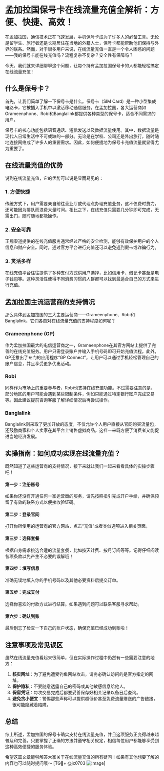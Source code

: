 # 孟加拉国保号卡在线流量充值全解析：方便、快捷、高效！

在孟加拉国，通信技术正在飞速发展，手机保号卡成为了许多人的必备工具。无论是留学生、旅行者还是长期居住在当地的外籍人士，保号卡都能帮助他们保持与外界的联系。然而，对于很多用户来说，在线流量充值一直是一个令人困惑的问题——我的保号卡能在线充值吗？流程复杂不复杂？安全性有保障吗？

今天，我们就来详细聊聊这个问题，让每个持有孟加拉国保号卡的人都能轻松搞定在线流量充值！

## 什么是保号卡？

首先，让我们简单了解一下保号卡是什么。保号卡（SIM Card）是一种小型集成电路卡，它被插入手机中以激活移动通信服务。在孟加拉国，各大运营商如Grameenphone、Robi和Banglalink都提供各种类型的保号卡，适合不同需求的用户。

保号卡的核心功能包括语音通话、短信发送以及数据流量使用。其中，数据流量是现代人日常生活中不可或缺的一部分。无论是在学校、公司还是外出旅行，随时随地连接网络成了许多人的重要需求。因此，如何便捷地为保号卡充值流量就显得尤为重要了。

## 在线流量充值的优势

说到在线流量充值，它的优势可以说是显而易见的：

### 1. 方便快捷
传统方式下，用户需要亲自前往营业厅或代理点办理充值业务，这不仅费时费力，还可能因为排队而浪费大量时间。相比之下，在线充值只需要几分钟即可完成，无需出门，随时随地都能操作。

### 2. 安全可靠
正规渠道提供的在线充值服务通常经过严格的安全检测，能够有效保护用户的个人信息和财产安全。同时，通过官方平台进行充值还可以避免遇到假卡或诈骗行为。

### 3. 灵活多样
在线充值平台往往提供了多种支付方式供用户选择，比如信用卡、借记卡甚至是电子钱包等。这种灵活性使得不同消费习惯的人群都可以找到最适合自己的方式来进行充值。

## 孟加拉国主流运营商的支持情况

那么具体到孟加拉国的三大主要运营商——Grameenphone、Robi和Banglalink，它们各自对在线流量充值的支持程度如何呢？

### Grameenphone (GP)
作为孟加拉国最大的电信运营商之一，Grameenphone在其官方网站上提供了完善的在线充值服务。用户只需登录账户并输入手机号码即可开始充值流程。此外，GP还推出了专门的应用程序“GP Connect”，让用户可以通过手机轻松管理自己的账户信息，并且享受更多优惠活动。

### Robi
同样作为市场上的重要参与者，Robi也支持在线充值功能。不过需要注意的是，部分地区的用户可能会遇到某些限制条件，例如只能通过特定银行账户完成交易等。因此建议提前咨询客服了解详细情况后再尝试操作。

### Banglalink
Banglalink则采取了更加开放的态度，不仅允许个人用户直接从官网购买流量包，还鼓励商家和个人卖家在其平台上销售虚拟商品。这样一来既方便了消费者又能促进当地经济发展。

## 实操指南：如何成功实现在线流量充值？

既然知道了这些运营商的支持情况，接下来就让我们一起来看看具体的实操步骤吧！

#### 第一步：注册账号
如果你还没有开通任何一家运营商的服务，请先按照指引完成开户手续，并确保预留了有效的联系方式以便接收验证码。

#### 第二步：登录官网
打开你所使用的运营商的官方网站，点击“充值”或者类似选项进入相关页面。

#### 第三步：选择套餐
根据自身需求挑选合适的流量套餐，比如按天计费、按月订阅等等。记得仔细阅读各项条款以免产生不必要的误解哦！

#### 第四步：填写信息
准确无误地填入你的手机号码以及其他必要资料后提交订单。

#### 第五步：完成支付
选择你喜欢的付款方式进行结算。如果遇到问题可以联系客服寻求帮助。

#### 第六步：确认到账
最后别忘了检查一下自己的账户状态，确保充值已经成功到账啦！

## 注意事项及常见误区

虽然在线流量充值看起来很简单，但在实际操作过程中仍然有一些需要注意的地方：

1. **核实网址**：为了避免遭受钓鱼网站攻击，请务必确认访问的是官方指定的网址。
2. **保护隐私**：不要随意透露自己的密码或其他敏感信息给他人。
3. **保留凭证**：每次交易完成后都要妥善保存好相关记录以备日后查询。
4. **避免贪小便宜**：警惕那些声称可以提供超低价甚至免费流量赠送的广告链接，很可能隐藏着陷阱。

## 总结

综上所述，孟加拉国的保号卡确实支持在线流量充值，并且这项服务正变得越来越普及和完善。只要掌握了正确的方法并遵守相关规定，相信每位用户都能够享受到这种高效便捷的服务体验。

希望这篇文章能够解答大家关于在线流量充值的所有疑问！如果有其他想要了解的内容也可以随时提问哦～ [TG💪+ @jx0703 ![Image](https://github.com/user-attachments/assets/dbca1d08-cadb-493c-b0ec-ad6f7a83f270)]